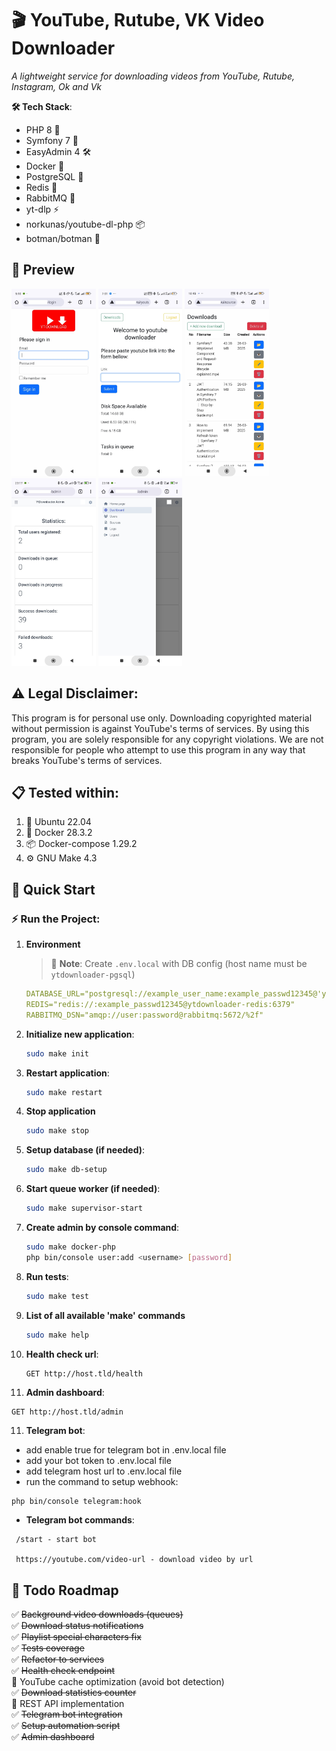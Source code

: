 # 🎬 YouTube, Rutube, VK Video Downloader

*A lightweight service for downloading videos from YouTube, Rutube, Instagram, Ok and Vk*

**🛠 Tech Stack**:
- PHP 8 🐘
- Symfony 7 🎼
- EasyAdmin 4 🛠️
- Docker 🐳
- PostgreSQL 🐘
- Redis 🚀
- RabbitMQ 🐇
- yt-dlp ⚡
- norkunas/youtube-dl-php 📦
- botman/botman 🤖

## 📸 Preview
<img src="docs/preview/1.jpg" alt="Login page" height="300"> <img src="docs/preview/2.jpg" alt="Index page" height="300"> <img src="docs/preview/3.jpg" alt="Downloads page" height="300"> <img src="docs/preview/4.jpg" alt="Admin dashboard" height="300"> <img src="docs/preview/5.jpg" alt="Admin menu" height="300">

## ⚠️ Legal Disclaimer:
This program is for personal use only. Downloading copyrighted material without permission is against YouTube's terms of services. By using this program, you are solely responsible for any copyright violations. We are not responsible for people who attempt to use this program in any way that breaks YouTube's terms of services.



## 📋 Tested within:
1. 🐧 Ubuntu 22.04
2. 🐳 Docker 28.3.2
3. 📦 Docker-compose 1.29.2
4. ⚙️ GNU Make 4.3

## 🚀 Quick Start

### ⚡ Run the Project:
1. **Environment**
   > 📝 **Note**: Create `.env.local` with DB config (host name must be `ytdownloader-pgsql`)
   ```yaml
   DATABASE_URL="postgresql://example_user_name:example_passwd12345@'ytdownloader-pgsql':5432/ytdownloader?serverVersion=16&charset=utf8"
   REDIS="redis://:example_passwd12345@ytdownloader-redis:6379"
   RABBITMQ_DSN="amqp://user:password@rabbitmq:5672/%2f"
   ```

1. **Initialize new application**:
   ```bash
   sudo make init
   ```

2. **Restart application**:
   ```bash
   sudo make restart
   ```

3. **Stop application**
   ```bash
   sudo make stop
   ```

4. **Setup database (if needed)**:
   ```bash
   sudo make db-setup
   ```

5. **Start queue worker (if needed)**:
   ```bash
   sudo make supervisor-start
   ```

6. **Create admin by console command**:
   ```bash
   sudo make docker-php
   php bin/console user:add <username> [password]
   ```

7. **Run tests**:
   ```bash
   sudo make test
   ```

8. **List of all available 'make' commands**
   ```bash
   sudo make help
   ```

9. **Health check url**:
   ```
   GET http://host.tld/health
   ```
10.  **Admin dashboard**:
   ```
   GET http://host.tld/admin
   ```
11. **Telegram bot**:
   - add enable true for telegram bot in .env.local file
   - add your bot token to .env.local file
   - add telegram host url to .env.local file
   - run the command to setup webhook:
   ```bash
   php bin/console telegram:hook
   ```
   - **Telegram bot commands**:
   ```
    /start - start bot

    https://youtube.com/video-url - download video by url
   ```

## 📝 Todo Roadmap

✅ ~~Background video downloads (queues)~~  
✅ ~~Download status notifications~~  
✅ ~~Playlist special characters fix~~  
✅ ~~Tests coverage~~  
✅ ~~Refactor to services~~  
✅ ~~Health check endpoint~~  
🔳 YouTube cache optimization (avoid bot detection)  
✅ ~~Download statistics counter~~  
🔳 REST API implementation  
✅ ~~Telegram bot integration~~  
✅ ~~Setup automation script~~  
✅ ~~Admin dashboard~~  
